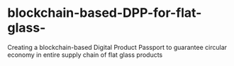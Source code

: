 # blockchain-based-DPP-for-flat-glass-
Creating a blockchain-based Digital Product Passport to guarantee circular economy in entire supply chain of flat glass products
